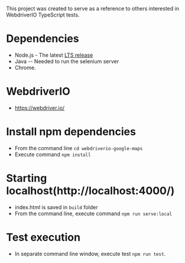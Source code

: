 
This project was created to serve as a reference to others interested in WebdriverIO TypeScript tests.

# Dependencies
* Node.js - The latest [LTS release](https://nodejs.org/en/)
* Java -- Needed to run the selenium server
* Chrome.

# WebdriverIO
* https://webdriver.io/

# Install npm dependencies
* From the command line ```cd webdriverio-google-maps ```
* Execute command ```npm install ```

# Starting localhost(http://localhost:4000/)
* index.html is saved in ``` build ``` folder
* From the command line, execute command ```npm run serve:local```

# Test execution
* In separate command line window, execute test  ```npm run test```.

